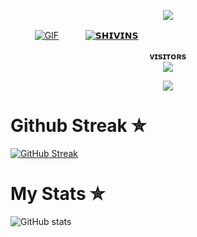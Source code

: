 <p align="center">
<img src="https://readme-typing-svg.herokuapp.com?color=FFFFFF&width=420&lines=🕷+𝙎𝙃𝙄𝙑𝙄𝙉𝙎+𝘾𝙇𝙐𝘽+🕷" >
</p>

 
ㅤㅤㅤ[![GIF](https://github.com/DAXXTEAM/DAXXTEAM/blob/main/DAXXTEAM.gif)](https://github.com/shivinsclub)
ㅤㅤㅤ[![𝗦𝗛𝗜𝗩𝗜𝗡𝗦](https://github-stats-alpha.vercel.app/api?username=shivinsclub "shivinsclub")](https://github-stats-alpha.vercel.app/api?username=shivinsclub "shivinsclub")
                                                          

<p align="center">
    <b>ᴠɪsɪᴛᴏʀs</b><br>
<img align="middle" src="https://profile-counter.glitch.me/ezbw69/count.svg" />
</p>

<p align="center">
<img src="https://telegra.ph/file/7c720637eb97e78f005bc.jpg">
</p>

# Github Streak ✮

  [![GitHub Streak](https://streak-stats.demolab.com?user=DAXXTEAM&theme=radical&border_radius=5&date_format=j%20M%5B%20Y%5D&fire=FF8100)](https://DAXXTEAM.me)


# My Stats ✮
![ GitHub stats](https://github-readme-stats.vercel.app/api?username=shivinsclub&show_icons=true&theme=radical)

